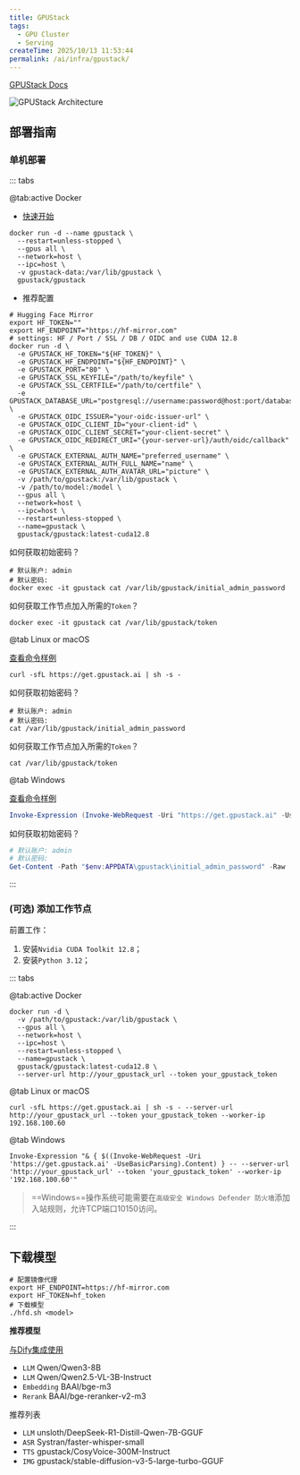 ```yaml
---
title: GPUStack
tags:
  - GPU Cluster
  - Serving
createTime: 2025/10/13 11:53:44
permalink: /ai/infra/gpustack/
---
```


[GPUStack Docs](https://docs.gpustack.ai/latest/overview/)

![GPUStack Architecture](https://docs.gpustack.ai/latest/assets/gpustack-architecture.png)

## 部署指南

### **单机部署**

::: tabs

@tab:active Docker

- [快速开始](https://docs.gpustack.ai/latest/installation/nvidia-cuda/online-installation/)

```shell
docker run -d --name gpustack \
  --restart=unless-stopped \
  --gpus all \
  --network=host \
  --ipc=host \
  -v gpustack-data:/var/lib/gpustack \
  gpustack/gpustack
```

- 推荐配置

```shell
# Hugging Face Mirror
export HF_TOKEN=""
export HF_ENDPOINT="https://hf-mirror.com"
# settings: HF / Port / SSL / DB / OIDC and use CUDA 12.8
docker run -d \
  -e GPUSTACK_HF_TOKEN="${HF_TOKEN}" \
  -e GPUSTACK_HF_ENDPOINT="${HF_ENDPOINT}" \
  -e GPUSTACK_PORT="80" \
  -e GPUSTACK_SSL_KEYFILE="/path/to/keyfile" \
  -e GPUSTACK_SSL_CERTFILE="/path/to/certfile" \
  -e GPUSTACK_DATABASE_URL="postgresql://username:password@host:port/database_name" \
  -e GPUSTACK_OIDC_ISSUER="your-oidc-issuer-url" \
  -e GPUSTACK_OIDC_CLIENT_ID="your-client-id" \
  -e GPUSTACK_OIDC_CLIENT_SECRET="your-client-secret" \
  -e GPUSTACK_OIDC_REDIRECT_URI="{your-server-url}/auth/oidc/callback" \
  -e GPUSTACK_EXTERNAL_AUTH_NAME="preferred_username" \
  -e GPUSTACK_EXTERNAL_AUTH_FULL_NAME="name" \
  -e GPUSTACK_EXTERNAL_AUTH_AVATAR_URL="picture" \
  -v /path/to/gpustack:/var/lib/gpustack \
  -v /path/to/model:/model \
  --gpus all \
  --network=host \
  --ipc=host \
  --restart=unless-stopped \
  --name=gpustack \
  gpustack/gpustack:latest-cuda12.8
```

如何获取初始密码？

```shell
# 默认账户: admin
# 默认密码:
docker exec -it gpustack cat /var/lib/gpustack/initial_admin_password
```

如何获取工作节点加入所需的`Token`？

```shell
docker exec -it gpustack cat /var/lib/gpustack/token
```

@tab Linux or macOS

[查看命令样例](https://docs.gpustack.ai/latest/installation/installation-script/)

```shell
curl -sfL https://get.gpustack.ai | sh -s -
```

如何获取初始密码？

```shell
# 默认账户: admin
# 默认密码:
cat /var/lib/gpustack/initial_admin_password
```

如何获取工作节点加入所需的`Token`？

```shell
cat /var/lib/gpustack/token
```

@tab Windows

[查看命令样例](https://docs.gpustack.ai/latest/installation/installation-script/)

```powershell
Invoke-Expression (Invoke-WebRequest -Uri "https://get.gpustack.ai" -UseBasicParsing).Content
```

如何获取初始密码？

```powershell
# 默认账户: admin
# 默认密码:
Get-Content -Path "$env:APPDATA\gpustack\initial_admin_password" -Raw
```

:::

### **(可选) 添加工作节点**

前置工作：

1. 安装`Nvidia CUDA Toolkit 12.8`；
2. 安装`Python 3.12`；

::: tabs

@tab:active Docker

```shell
docker run -d \
  -v /path/to/gpustack:/var/lib/gpustack \
  --gpus all \
  --network=host \
  --ipc=host \
  --restart=unless-stopped \
  --name=gpustack \
  gpustack/gpustack:latest-cuda12.8 \
  --server-url http://your_gpustack_url --token your_gpustack_token
```

@tab Linux or macOS

```shell
curl -sfL https://get.gpustack.ai | sh -s - --server-url http://your_gpustack_url --token your_gpustack_token --worker-ip 192.168.100.60
```

@tab Windows

```shell
Invoke-Expression "& { $((Invoke-WebRequest -Uri 'https://get.gpustack.ai' -UseBasicParsing).Content) } -- --server-url 'http://your_gpustack_url' --token 'your_gpustack_token' --worker-ip '192.168.100.60'"
```

> ==Windows==操作系统可能需要在`高级安全 Windows Defender 防火墙`添加入站规则，允许TCP端口10150访问。 

:::

## 下载模型

```shell
# 配置镜像代理
export HF_ENDPOINT=https://hf-mirror.com
export HF_TOKEN=hf_token
# 下载模型
./hfd.sh <model>
```

**推荐模型**

[与Dify集成使用](https://docs.gpustack.ai/latest/integrations/integrate-with-dify/)

- `LLM` Qwen/Qwen3-8B
- `LLM` Qwen/Qwen2.5-VL-3B-Instruct
- `Embedding` BAAI/bge-m3
- `Rerank` BAAI/bge-reranker-v2-m3

推荐列表

- `LLM` unsloth/DeepSeek-R1-Distill-Qwen-7B-GGUF
- `ASR` Systran/faster-whisper-small
- `TTS` gpustack/CosyVoice-300M-Instruct
- `IMG` gpustack/stable-diffusion-v3-5-large-turbo-GGUF

